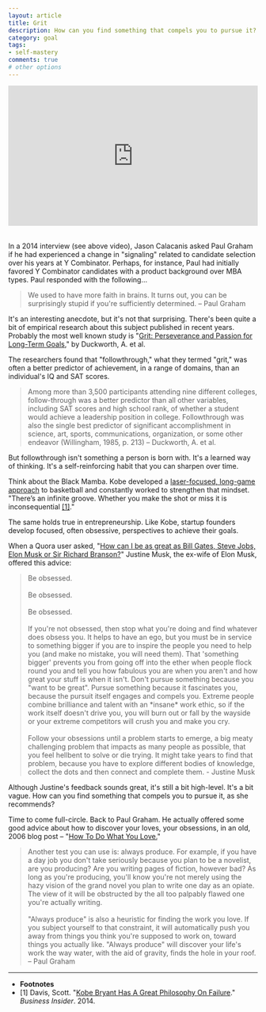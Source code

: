 ```yaml
---
layout: article
title: Grit
description: How can you find something that compels you to pursue it?
category: goal
tags: 
- self-mastery
comments: true
# other options
---
```


<style>.embed-container { position: relative; margin-bottom: 2rem; padding-bottom: 56.25%; height: 0; overflow: hidden; max-width: 100%; } .embed-container iframe, .embed-container object, .embed-container embed { position: absolute; top: 0; left: 0; width: 100%; height: 100%; }</style><div class='embed-container'><iframe src='https://www.youtube.com/embed/YMqgiXLjvRs' frameborder='0' allowfullscreen></iframe></div>

<p>In a 2014 interview (see above video), Jason Calacanis asked Paul Graham if he had experienced a change in "signaling" related to candidate selection over his years at Y Combinator. Perhaps, for instance, Paul had initially favored Y Combinator candidates with a product background over MBA types. Paul responded with the following...</p>

<blockquote>We used to have more faith in brains. It turns out, you can be surprisingly stupid if you're sufficiently determined. <citation>– Paul Graham</citation></blockquote>

<p>It's an interesting anecdote, but it's not that surprising. There's been quite a bit of empirical research about this subject published in recent years. Probably the most well known study is "<a href="https://www.sas.upenn.edu/~duckwort/images/Grit%20JPSP.pdf">Grit: Perseverance and Passion for Long-Term Goals,</a>" by Duckworth, A. et al.</p>

<p>The researchers found that "followthrough," what they termed "grit," was often a better predictor of achievement, in a range of domains, than an individual's IQ and SAT scores.</p>

<blockquote>Among more than 3,500 participants attending nine different colleges, follow-through was a better predictor than all other variables, including SAT scores and high school rank, of whether a student would achieve a leadership position in college. Followthrough was also the single best predictor of significant accomplishment in science, art, sports, communications, organization, or some other endeavor (Willingham, 1985, p. 213)
<citation>– Duckworth, A. et al.</citation>
</blockquote>

<p>But followthrough isn't something a person is born with. It's a learned way of thinking. It's a self-reinforcing habit that you can sharpen over time.</p>

<p>Think about the Black Mamba. Kobe developed a <a href="http://www.sbnation.com/nba/2013/3/6/4071142/kobe-bryant-las-vegas-workout-reddit">laser-focused, long-game approach</a> to basketball and constantly worked to strengthen that mindset. "There’s an infinite groove. Whether you make the shot or miss it is inconsequential <a href="#fn1">[1]</a>."</p>

<p>The same holds true in entrepreneurship. Like Kobe, startup founders develop focused, often obsessive, perspectives to achieve their goals.</p>

<p>When a Quora user asked, "<a href="https://www.quora.com/How-can-I-be-as-great-as-Bill-Gates-Steve-Jobs-Elon-Musk-or-Sir-Richard-Branson">How can I be as great as Bill Gates, Steve Jobs, Elon Musk or Sir Richard Branson?</a>" Justine Musk, the ex-wife of Elon Musk, offered this advice:</p>

<blockquote>
	Be obsessed.<br/><br/>
	Be obsessed.<br/><br/>
	Be obsessed.<br/><br/>
	If you're not obsessed, then stop what you're doing and find whatever does obsess you. It helps to have an ego, but you must be in service to something bigger if you are to inspire the people you need to help you  (and make no mistake, you will need them). That 'something bigger' prevents you from going off into the ether when people flock round you and tell you how fabulous you are when you aren't and how great your stuff is when it isn't. Don't pursue something because you "want to be great". Pursue something because it fascinates you, because the pursuit itself engages and compels you. Extreme people combine brilliance and talent with an *insane* work ethic, so if the work itself doesn't drive you, you will burn out or fall by the wayside or your extreme competitors will crush you and make you cry.<br/><br/>
	Follow your obsessions until a problem starts to emerge, a big meaty challenging problem that impacts as many people as possible, that you feel hellbent to solve or die trying. It might take years to find that problem, because you have to explore different bodies of knowledge, collect the dots and then connect and complete them. 
	<citation>- Justine Musk</citation>
</blockquote>

<p>Although Justine's feedback sounds great, it's still a bit high-level. It's a bit vague. How can you find something that compels you to pursue it, as she recommends?</p> 

<p>Time to come full-circle. Back to Paul Graham. He actually offered some good advice about how to discover your loves, your obsessions, in an old, 2006 blog post – "<a href="http://www.paulgraham.com/love.html">How To Do What You Love.</a>"</p>

<blockquote>
	Another test you can use is: always produce. For example, if you have a day job you don't take seriously because you plan to be a novelist, are you producing? Are you writing pages of fiction, however bad? As long as you're producing, you'll know you're not merely using the hazy vision of the grand novel you plan to write one day as an opiate. The view of it will be obstructed by the all too palpably flawed one you're actually writing.<br/><br/>
	"Always produce" is also a heuristic for finding the work you love. If you subject yourself to that constraint, it will automatically push you away from things you think you're supposed to work on, toward things you actually like. "Always produce" will discover your life's work the way water, with the aid of gravity, finds the hole in your roof.
	<citation>– Paul Graham</citation>
</blockquote>

<hr>
<ul class="footnotes">
	<li>
		<strong>Footnotes</strong>
	</li>
	<li id="fn1">
		[1] Davis, Scott. "<a href="http://www.businessinsider.com/kobe-bryant-philosophy-about-failing-2014-11">Kobe Bryant Has A Great Philosophy On Failure</a>." <em>Business Insider</em>. 2014. 
	</li>
</ul>